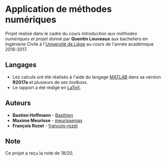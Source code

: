 # Application de méthodes numériques

Projet réalisé dans le cadre du cours *Introduction aux méthodes numériques et projet* donné par **Quentin Louveaux** aux bacheliers en Ingénierie Civile à l'[Université de Liège](https://www.uliege.be/) au cours de l'année académique 2016-2017.

## Langages

* Les calculs ont été réalisés à l'aide du langage [MATLAB](https://mathworks.com/products/matlab.html) dans sa version **R2017a** et plusieurs de ses *toolboxs*.
* Le rapport a été rédigé en [LaTeX](https://www.latex-project.org/).

## Auteurs

* **Bastien Hoffmann** - [Basthien](https://github.com/Basthien)
* **Maxime Meurisse** - [meurissemax](https://github.com/meurissemax)
* **François Rozet** - [francois-rozet](https://github.com/francois-rozet)

## Note

Ce projet a reçu la note de 18/20.

